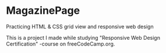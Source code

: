 # MagazinePage
Practicing HTML &amp; CSS grid view and responsive web design

This is a project I made while studying "Responsive Web Design Certification" -course on freeCodeCamp.org.
